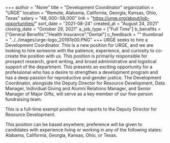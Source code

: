 +++
author = "None"
title = "Development Coordinator"
organization = "URGE"
location = "Remote, Alabama, California, Georgia, Kansas, Ohio, Texas"
salary = "$48,000-$58,000"
link = "https://urge.org/about/job-opportunities/"
sort_date = "2021-08-24"
created_at = "August 24, 2021"
closing_date = "October 29, 2021"
a_job_type = ["Full Time"]
b_benefits = ["General Benefits","Health Insurance","Dental"]
c_feedback = ""
thumbnail = "../../images/urge-logo_20197e00.PNG"
+++
URGE seeks to hire a Development Coordinator. This is a new position for URGE, and we are looking to hire someone with the patience, experience, and curiosity to co-create the position with us. This position is primarily responsible for prospect research, grant writing, and broad administrative and logistical support of the department.
This presents an exciting opportunity for a professional who has a desire to strengthen a development program and has a deep passion for reproductive and gender justice.
The Development Coordinator, alongside the Deputy Director for Resource Development, Data Manager, Individual Giving and Alumni Relations Manager, and Senior Manager of Major Gifts, will serve as a key member of our five-person fundraising team.

This is a full-time exempt position that reports to the Deputy Director for Resource Development. 

This position can be based anywhere; preference will be given to candidates with experience living or working in any of the following states: Alabama, California, Georgia, Kansas, Ohio, or Texas. 
